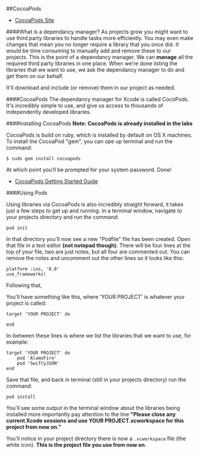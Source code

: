 ##CocoaPods

+ [CocoaPods Site](https://cocoapods.org)	

####What is a dependancy manager?
As projects grow you might want to use third party libraries to handle tasks more efficiently. You may even make changes that mean you no longer require a library that you once did. It would be time consuming to manually add and remove these to our projects. This is the point of a dependancy manager. We can **manage** all the required third party libraries in one place. When we're done listing the libraries that we want to use, we ask the dependancy manager to do and get them on our behalf. 

It'll download and include (or remove) them in our project as needed. 

####CocoaPods
The dependancy manager for Xcode is called CocoPods. It's incredibly simple to use, and give us access to thousands of independently developed libraries. 

####Installing CocoaPods
**Note: CocoaPods is already installed in the labs**

CocoaPods is build on ruby, which is installed by default on OS X machines. To install the CocoaPod "gem", you can ope up terminal and run the command:

```
$ sudo gem install cocoapods
``` 

At which point you'll be prompted for your system password. Done!

+ [CocoaPods Getting Started Guide](https://guides.cocoapods.org/using/getting-started.html)	

####Using Pods

Using libraries via CocoaPods is also incredibly straight forward, it takes just a few steps to get up and running. In a terminal window, navigate to your projects directory and run the command:

```
pod init 
```

In that directory you'll now see a new "Podfile" file has been created. Open that file in a text editor **(not notepad though)**. There will be four lines at the top of your file, two are just notes, but all four are commented out. You can remove the notes and uncomment out the other lines so it looks like this:

```
platform :ios, '8.0'
use_frameworks!
```

Following that,

You'll have something like this, where 'YOUR PROJECT' is whatever your project is called: 

```
target 'YOUR PROJECT' do

end
```

In-between these lines is where we list the libraries that we want to use, for example:

```
target 'YOUR PROJECT' do
	pod 'AlamoFire'
	pod 'SwiftyJSON'
end
```

Save that file, and back in terminal (still in your projects directory) run the command:

```
pod install
```

You'll see some output in the terminal window about the libraries being installed more importantly pay attention to the line **"Please close any current Xcode sessions and use YOUR PROJECT.xcworkspace for this project from now on."**

You'll notice in your project directory there is now a `.xcworkspace` file (the white icon). **This is the project file you use from now on**.









